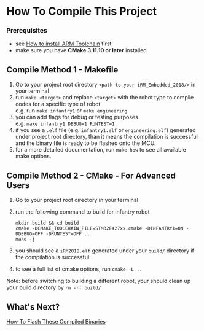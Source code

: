 # How To Compile This Project

### Prerequisites
* see [How to install ARM Toolchain](https://github.com/illini-robomaster/iRM_Embedded_2018/blob/master/tutorials/ARM_TOOLCHAIN.md) first
* make sure you have **CMake 3.11.10 or later** installed

## Compile Method 1 - Makefile
1. Go to your project root directory `<path to your iRM_Embedded_2018/>` in your terminal
2. run `make <target>` and replace `<target>` with the robot type to compile codes for a specific type of robot  
	e.g. run `make infantry1` or `make engineering`
3. you can add flags for debug or testing purposes  
	e.g. `make infantry1 DEBUG=1 RUNTEST=1`
4. if you see a `.elf` file (e.g. `infantry1.elf` or `engineering.elf`) generated under project root directory, than it means the compilation is successful and the binary file is ready to be flashed onto the MCU.
5. for a more detailed documentation, run `make how` to see all available make options.

## Compile Method 2 - CMake - For Advanced Users
1. Go to your project root directory in your terminal
2. run the following command to build for infantry robot
	
	```
	mkdir build && cd build
	cmake -DCMAKE_TOOLCHAIN_FILE=STM32F427xx.cmake -DINFANTRY1=ON -DDEBUG=OFF -DRUNTEST=OFF ..
	make -j
	```
	
3. you should see a `iRM2018.elf` generated under your `build/` directory if the compilation is successful.
4. to see a full list of cmake options, run `cmake -L ..`

Note: before switching to building a different robot, your should clean up your build directory by `rm -rf build/`

## What's Next?
[How To Flash These Compiled Binaries](https://github.com/illini-robomaster/iRM_Embedded_2018/blob/master/tutorials/FLASH.md)
